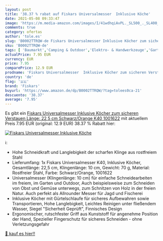 ```yaml
---
layout: post
title: '38.37 % rabat auf Fiskars Universalmesser  Inklusive Köche'
date: 2021-05-08 09:33:47
image: 'https://m.media-amazon.com/images/I/41wdhqiAvPL._SL500_._SL400_.jpg'
comments: true
category: ofertas
author: 'tole.es'
slug: 'B0002TTRQW-de Fiskars Universalmesser Inklusive Köcher zum sicheren...'
sku: 'B0002TTRQW-de'
tags: [ 'Baumarkt','Camping & Outdoor','Elektro- & Handwerkzeuge','Garten','Gartenarbeit','Gartengeräte','Gartenmesser','Handwerkzeuge','Messer','Sport','Sport & Freizeit','Sport & Outdoor Aktivitäten, Bekleidung & Ausrüstung','fiskars', ]
actualPrice: 7.95 EUR
currency: EUR
price: 7.95
comparePrice: 12.9 EUR
prodname: 'Fiskars Universalmesser  Inklusive Köcher zum sicheren Verstauen  Länge: 22 5 cm  Schwarz/Orange  K40  1001622'
country: 'de'
flag: '🇩🇪'
brand: 'Fiskars'
buyurl: 'https://www.amazon.de/dp/B0002TTRQW/?tag=tolees0ca-21'
descuento: '38.37'
average: '7.95'
---
```


Es gibt ein [Fiskars Universalmesser  Inklusive Köcher zum sicheren Verstauen  Länge: 22 5 cm  Schwarz/Orange  K40  1001622](https://www.amazon.de/dp/B0002TTRQW/?tag=tolees0ca-21) mit aktuellem Preis 7.95 EUR (original: 12.9 EUR) 38.37 % Rabatt hier:

[![Fiskars Universalmesser  Inklusive Köche](https://m.media-amazon.com/images/I/41wdhqiAvPL._SL500_._SL400_.jpg)](https://www.amazon.de/dp/B0002TTRQW/?tag=tolees0ca-21)

ℹ️:

- Hohe Schneidkraft und Langlebigkeit der scharfen Klinge aus rostfreiem Stahl
- Lieferumfang: 1x Fiskars Universalmesser K40, Inklusive Köcher, Gesamtlänge: 22,5 cm, Klingenlänge: 10 cm, Gewicht: 70 g, Material: Rostfreier Stahl, Farbe: Schwarz/Orange, 1001622
- Universalmesser (Klingenlänge: 10 cm) für einfache Schneidearbeiten im freiem, im Garten und Outdoor, Auch beispielsweise zum Schneiden von Obst und Gemüse unterwegs, zum Schnitzen von Holz in der freien Natur. Auch perfekt als Allrounder Messer für Jagd und Fischerei
- Inklusive Köcher mit Gürtelschlaufe für sicheres Aufbewahren sowie Transportieren, Hohe Langlebigkeit, Leichtes Reinigen unter fließendem Wasser, Siegel "Sicherheit Geprüft", Finnisches Design
- Ergonomischer, rutschfester Griff aus Kunststoff für angenehme Position der Hand, Spezieller Fingerschutz für sicheres Schneiden - ohne Verletzungsgefahr

[🛒 kauf es hier!!](https://www.amazon.de/dp/B0002TTRQW/?tag=tolees0ca-21)
